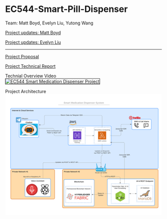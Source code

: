 # EC544-Smart-Pill-Dispenser

Team: Matt Boyd, Evelyn Liu, Yutong Wang  

[Project updates: Matt Boyd](mattboyd.md)

[Project updates: Evelyn Liu](evelynprogress.md)

---

[Project Proposal](EC%20544%20Poject%20Proposal.pdf)

[Project Technical Report](EC544_Technical_Report.pdf)

Technial Overview Video  
<a href="http://www.youtube.com/watch?feature=player_embedded&v=NhOMKpnSwPI
" target="_blank"><img src="http://img.youtube.com/vi/NhOMKpnSwPI/0.jpg" 
alt="EC544 Smart Medication Dispenser Project" width="640" height="480" border="1" /></a>

Project Architecture  
![Project Architecture](images/EC544_Smart_Medication_Dispenser_Systems.png "Project Architecture")
